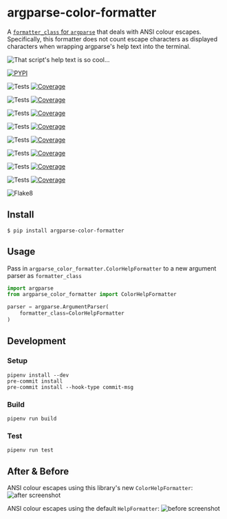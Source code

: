 # argparse-color-formatter
A [`formatter_class` for `argparse`](https://docs.python.org/3/library/argparse.html#formatter-class) that deals with ANSI colour escapes. Specifically, this formatter does not count escape characters as displayed characters when wrapping argparse's help text into the terminal.

![That script's help text is so cool...](https://docs.arrai.dev/argparse-color-formatter/readme/acf.png "That script's help text is so cool...")

[![PYPI](https://img.shields.io/pypi/v/argparse-color-formatter?style=for-the-badge)](https://pypi.org/project/argparse-color-formatter/)

![Tests](https://docs.arrai.dev/argparse-color-formatter/artifacts/main/python312.svg) [![Coverage](https://docs.arrai.dev/argparse-color-formatter/artifacts/main/python312.coverage.svg)](https://docs.arrai.dev/argparse-color-formatter/artifacts/main/htmlcov_python312/)

![Tests](https://docs.arrai.dev/argparse-color-formatter/artifacts/main/python311.svg) [![Coverage](https://docs.arrai.dev/argparse-color-formatter/artifacts/main/python311.coverage.svg)](https://docs.arrai.dev/argparse-color-formatter/artifacts/main/htmlcov_python311/)

![Tests](https://docs.arrai.dev/argparse-color-formatter/artifacts/main/python310.svg) [![Coverage](https://docs.arrai.dev/argparse-color-formatter/artifacts/main/python310.coverage.svg)](https://docs.arrai.dev/argparse-color-formatter/artifacts/main/htmlcov_python310/)

![Tests](https://docs.arrai.dev/argparse-color-formatter/artifacts/main/python39.svg) [![Coverage](https://docs.arrai.dev/argparse-color-formatter/artifacts/main/python39.coverage.svg)](https://docs.arrai.dev/argparse-color-formatter/artifacts/main/htmlcov_python39/)

![Tests](https://docs.arrai.dev/argparse-color-formatter/artifacts/main/python38.svg) [![Coverage](https://docs.arrai.dev/argparse-color-formatter/artifacts/main/python38.coverage.svg)](https://docs.arrai.dev/argparse-color-formatter/artifacts/main/htmlcov_python38/)

![Tests](https://docs.arrai.dev/argparse-color-formatter/artifacts/main/python37.svg) [![Coverage](https://docs.arrai.dev/argparse-color-formatter/artifacts/main/python37.coverage.svg)](https://docs.arrai.dev/argparse-color-formatter/artifacts/main/htmlcov_python37/)

![Tests](https://docs.arrai.dev/argparse-color-formatter/artifacts/main/python36.svg) [![Coverage](https://docs.arrai.dev/argparse-color-formatter/artifacts/main/python36.coverage.svg)](https://docs.arrai.dev/argparse-color-formatter/artifacts/main/htmlcov_python36/)

![Tests](https://docs.arrai.dev/argparse-color-formatter/artifacts/main/python27.svg) [![Coverage](https://docs.arrai.dev/argparse-color-formatter/artifacts/main/python27.coverage.svg)](https://docs.arrai.dev/argparse-color-formatter/artifacts/main/htmlcov_python27/)

![Flake8](https://docs.arrai.dev/argparse-color-formatter/artifacts/main/flake8.svg)

## Install

```shell
$ pip install argparse-color-formatter
```

## Usage

Pass in `argparse_color_formatter.ColorHelpFormatter` to a new argument parser as `formatter_class`

```python
import argparse
from argparse_color_formatter import ColorHelpFormatter

parser = argparse.ArgumentParser(
    formatter_class=ColorHelpFormatter
)
```

## Development

### Setup

```shell
pipenv install --dev
pre-commit install
pre-commit install --hook-type commit-msg
```

### Build

```shell
pipenv run build
```

### Test

```shell
pipenv run test
```

## After & Before
ANSI colour escapes using this library's new `ColorHelpFormatter`:
![after screenshot](https://docs.arrai.dev/argparse-color-formatter/readme/after.png)

ANSI colour escapes using the default `HelpFormatter`:
![before screenshot](https://docs.arrai.dev/argparse-color-formatter/readme/before.png)
